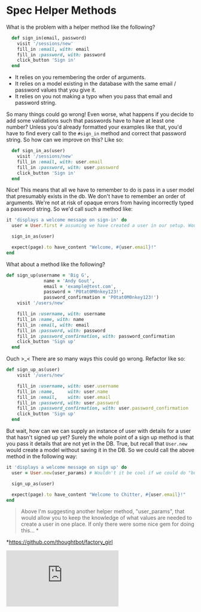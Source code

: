 # Spec Helper Methods

What is the problem with a helper method like the following?

```ruby
  def sign_in(email, password)
    visit '/sessions/new'
    fill_in :email, with: email
    fill_in :password, with: password
    click_button 'Sign in'
  end
```

- It relies on you remembering the order of arguments.
- It relies on a model existing in the database with the same email / password values that you give it.
- It relies on you not making a typo when you pass that email and password string.

So many things could go wrong! Even worse, what happens if you decide to add some validations such that passwords have to have at least one number? Unless you'd already formatted your examples like that, you'd have to find every call to the `#sign_in` method and correct that password string. So how can we improve on this? Like so:

```ruby
  def sign_in_as(user)
    visit '/sessions/new'
    fill_in :email, with: user.email
    fill_in :password, with: user.password
    click_button 'Sign in'
  end
```
Nice! This means that all we have to remember to do is pass in a user model that presumably exists in the db. We don't have to remember an order of arguments. We're not at risk of opaque errors from having incorrectly typed a password string. So we'd call such a method like:

```ruby
it 'displays a welcome message on sign-in' do
  user = User.first # assuming we have created a user in our setup. Wouldn't it be cool if we could do `create :user`? Hmmm...*

  sign_in_as(user)

  expect(page).to have_content "Welcome, #{user.email}!"
end
```

What about a method like the following?

```ruby
def sign_up(username = 'Big G',
              name = 'Andy Gout',
              email = 'example@test.com',
              password = 'P0tat0M0nkey123!',
              password_confirmation = 'P0tat0M0nkey123!')
    visit '/users/new'

    fill_in :username, with: username
    fill_in :name, with: name
    fill_in :email, with: email
    fill_in :password, with: password
    fill_in :password_confirmation, with: password_confirmation
    click_button 'Sign up'
  end
```

Ouch >_< There are so many ways this could go wrong. Refactor like so:

```ruby
def sign_up_as(user)
    visit '/users/new'

    fill_in :username, with: user.username
    fill_in :name,     with: user.name
    fill_in :email,    with: user.email
    fill_in :password, with: user.password
    fill_in :password_confirmation, with: user.password_confirmation
    click_button 'Sign up'
  end
```

But wait, how can we can supply an instance of user with details for a user that hasn't signed up yet? Surely the whole point of a sign up method is that you pass it details that are not yet in the DB. True, but recall that `User.new` would create a model without saving it in the DB. So we could call the above method in the following way:

```ruby
it 'displays a welcome message on sign up' do
  user = User.new(user_params) # Wouldn't it be cool if we could do "build :user"?.*

  sign_up_as(user)

  expect(page).to have_content "Welcome to Chitter, #{user.email}!"
end
```

> Above I'm suggesting another helper method, "user_params", that would allow you to keep the knowledge of what values are needed to create a user in one place. If only there were some nice gem for doing this... <notextile>*</notextile>

<notextile>*</notextile>https://github.com/thoughtbot/factory_girl


![Tracking pixel](https://githubanalytics.herokuapp.com/course/pills/spec_helper_methods.md)
